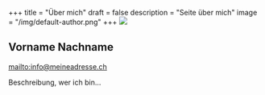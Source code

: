 +++
title = "Über mich"
draft = false
description = "Seite über mich"
image = "/img/default-author.png"
+++
![](/img/default-author.png)

## Vorname Nachname

<mailto:info@meineadresse.ch>

Beschreibung, wer ich bin...
